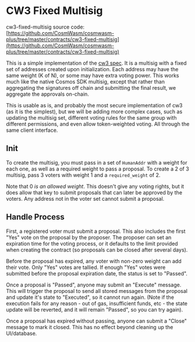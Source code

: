 # CW3 Fixed Multisig

cw3-fixed-multisig source code: [https://github.com/CosmWasm/cosmwasm-plus/tree/master/contracts/cw3-fixed-multisig](https://github.com/CosmWasm/cosmwasm-plus/tree/master/contracts/cw3-fixed-multisig)

This is a simple implementation of the [cw3 spec](01-spec.md).
It is a multisig with a fixed set of addresses created upon initialization.
Each address may have the same weight (K of N), or some may have extra voting
power. This works much like the native Cosmos SDK multisig, except that rather
than aggregating the signatures off chain and submitting the final result,
we aggregate the approvals on-chain.

This is usable as is, and probably the most secure implementation of cw3
(as it is the simplest), but we will be adding more complex cases, such
as updating the multisig set, different voting rules for the same group
with different permissions, and even allow token-weighted voting. All through
the same client interface.

## Init

To create the multisig, you must pass in a set of `HumanAddr` with a weight
for each one, as well as a required weight to pass a proposal. To create
a 2 of 3 multisig, pass 3 voters with weight 1 and a `required_weight` of 2.

Note that 0 *is an allowed weight*. This doesn't give any voting rights, but
it does allow that key to submit proposals that can later be approved by the
voters. Any address not in the voter set cannot submit a proposal.

## Handle Process

First, a registered voter must submit a proposal. This also includes the
first "Yes" vote on the proposal by the proposer. The proposer can set
an expiration time for the voting process, or it defaults to the limit
provided when creating the contract (so proposals can be closed after several
days).

Before the proposal has expired, any voter with non-zero weight can add their
vote. Only "Yes" votes are tallied. If enough "Yes" votes were submitted before
the proposal expiration date, the status is set to "Passed".

Once a proposal is "Passed", anyone may submit an "Execute" message. This will
trigger the proposal to send all stored messages from the proposal and update
it's state to "Executed", so it cannot run again. (Note if the execution fails
for any reason - out of gas, insufficient funds, etc - the state update will
be reverted, and it will remain "Passed", so you can try again).

Once a proposal has expired without passing, anyone can submit a "Close"
message to mark it closed. This has no effect beyond cleaning up the UI/database.
